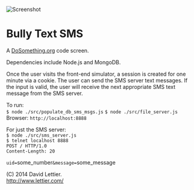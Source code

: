 ![Screenshot](http://raw.github.com/lettier/bullytextsms/master/screenshot.jpg)

# Bully Text SMS

A [DoSomething.org](https://www.dosomething.org) code screen.  

Dependencies include Node.js and MongoDB.  

Once the user visits the front-end simulator, a session is created for one minute via a cookie. The user can send the SMS server text messages. If the input is valid, the user will receive the next appropriate SMS text message from the SMS server.

To run:  
`$ node ./src/populate_db_sms_msgs.js`
`$ node ./src/file_server.js`  
Browser: `http://localhost:8888`  

For just the SMS server:  
`$ node ./src/sms_server.js`  
`$ telnet localhost 8888`  
`POST / HTTP/1.0`  
`Content-Length: 20`  

`uid=`some_number`&message=`some_message

(C) 2014 David Lettier.  
http://www.lettier.com/